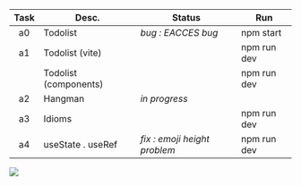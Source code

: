 | Task  | Desc.                 | Status             | Run            |
|:-----:|-----------------------|--------------------|----------------|
| a0    | Todolist              | _bug : EACCES bug_ | npm start
| a1    | Todolist (vite)       |                    | npm run dev 
|&#8203;| Todolist (components) |                    | npm run dev
| a2    | Hangman               | _in progress_      |
| a3    | Idioms                |                    | npm run dev 
| a4    | useState . useRef     | _fix : emoji height problem_ | npm run dev

![](https://i.imgur.com/Vi97P6T.jpg)
